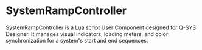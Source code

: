 # SystemRampController
SystemRampController is a Lua script User Component designed for Q-SYS Designer. It manages visual indicators, loading meters, and color synchronization for a system's start and end sequences.
